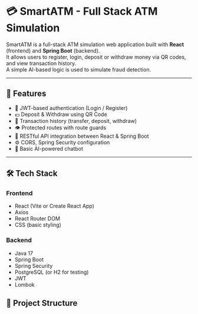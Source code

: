 # 💳 SmartATM - Full Stack ATM Simulation

SmartATM is a full-stack ATM simulation web application built with **React** (frontend) and **Spring Boot** (backend).  
It allows users to register, login, deposit or withdraw money via QR codes, and view transaction history.  
A simple AI-based logic is used to simulate fraud detection.

---

## 🚀 Features

- 🔐 JWT-based authentication (Login / Register)
- 💵 Deposit & Withdraw using QR Code
- 📄 Transaction history (transfer, deposit, withdraw)
- 👁️ Protected routes with route guards
- 📡 RESTful API integration between React & Spring Boot
- ⚙️ CORS, Spring Security configuration
- 🤖 Basic AI-powered chatbot

---

## 🛠️ Tech Stack

### Frontend
- React (Vite or Create React App)
- Axios
- React Router DOM
- CSS (basic styling)

### Backend
- Java 17
- Spring Boot
- Spring Security
- PostgreSQL (or H2 for testing)
- JWT
- Lombok
## 📁 Project Structure

